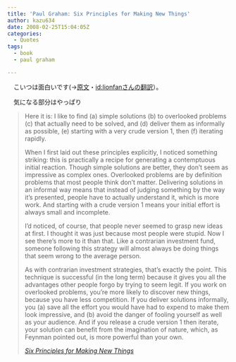 ```yaml
---
title: 'Paul Graham: Six Principles for Making New Things'
author: kazu634
date: 2008-02-25T15:04:05Z
categories:
  - Quotes
tags:
  - book
  - paul graham

---
```

<div class="section">
<p>
    　こいつは面白いです(→<a href="http://www.paulgraham.com/newthings.html" onclick="__gaTracker('send', 'event', 'outbound-article', 'http://www.paulgraham.com/newthings.html', '原文');" target="_blank">原文</a>・<a href="http://d.hatena.ne.jp/lionfan/20080224#1203759642" onclick="__gaTracker('send', 'event', 'outbound-article', 'http://d.hatena.ne.jp/lionfan/20080224#1203759642', 'id:lionfanさんの翻訳');" target="_blank">id:lionfanさんの翻訳</a>）。
</p>
  
<p>
    　気になる部分はやっぱり
</p>
  
<blockquote title="Six Principles for Making New Things" cite="http://www.paulgraham.com/newthings.html">
<p>
      Here it is: I like to find (a) simple solutions (b) to overlooked problems (c) that actually need to be solved, and (d) deliver them as informally as possible, (e) starting with a very crude version 1, then (f) iterating rapidly.
</p>
    
<p>
      When I first laid out these principles explicitly, I noticed something striking: this is practically a recipe for generating a contemptuous initial reaction. Though simple solutions are better, they don&#8217;t seem as impressive as complex ones. Overlooked problems are by definition problems that most people think don&#8217;t matter. Delivering solutions in an informal way means that instead of judging something by the way it&#8217;s presented, people have to actually understand it, which is more work. And starting with a crude version 1 means your initial effort is always small and incomplete.
</p>
    
<p>
      I&#8217;d noticed, of course, that people never seemed to grasp new ideas at first. I thought it was just because most people were stupid. Now I see there&#8217;s more to it than that. Like a contrarian investment fund, someone following this strategy will almost always be doing things that seem wrong to the average person.
</p>
    
<p>
      As with contrarian investment strategies, that&#8217;s exactly the point. This technique is successful (in the long term) because it gives you all the advantages other people forgo by trying to seem legit. If you work on overlooked problems, you&#8217;re more likely to discover new things, because you have less competition. If you deliver solutions informally, you (a) save all the effort you would have had to expend to make them look impressive, and (b) avoid the danger of fooling yourself as well as your audience. And if you release a crude version 1 then iterate, your solution can benefit from the imagination of nature, which, as Feynman pointed out, is more powerful than your own.
</p>
    
<p>
<cite><a href="http://www.paulgraham.com/newthings.html" onclick="__gaTracker('send', 'event', 'outbound-article', 'http://www.paulgraham.com/newthings.html', 'Six Principles for Making New Things');" target="_blank">Six Principles for Making New Things</a></cite>
</p>
</blockquote>
</div>

